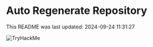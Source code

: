 # Auto Regenerate Repository

This README was last updated: 2024-09-24 11:31:27

 ![TryHackMe](https://tryhackme.com/badge/533634)